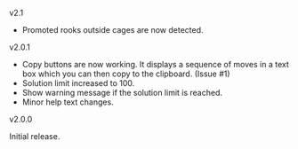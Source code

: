 v2.1

* Promoted rooks outside cages are now detected.

v2.0.1

* Copy buttons are now working. It displays a sequence of moves in a text box which you can then copy to the clipboard. (Issue #1)
* Solution limit increased to 100.
* Show warning message if the solution limit is reached.
* Minor help text changes.

v2.0.0

Initial release.